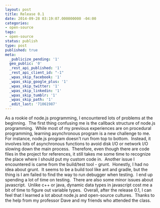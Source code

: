 ```yaml
---
layout: post
title: Release 0.1
date: 2014-09-28 03:19:07.000000000 -04:00
categories:
- open-source
tags:
- open-source
status: publish
type: post
published: true
meta:
  _publicize_pending: '1'
  geo_public: '0'
  _rest_api_published: '1'
  _rest_api_client_id: "-1"
  _wpas_skip_facebook: '1'
  _wpas_skip_google_plus: '1'
  _wpas_skip_twitter: '1'
  _wpas_skip_linkedin: '1'
  _wpas_skip_tumblr: '1'
  _wpas_skip_path: '1'
  _edit_last: '71061987'
---
```

As a rookie of node.js programming, I encountered lots of problems at the beginning.  The first thing confusing me is the callback structure of node.js programming.  While most of my previous experiences are on procedural programming, learning asynchronous program is a new challenge to me.  For instance, node.js program doesn't run from top to bottom.  Instead, it involves lots of asynchronous functions to avoid disk I/O or network I/O slowing down the main process.  Therefore, even though there are code files in the project for references, it still takes me some time to recognize the place where I should put my custom code in.  Another issue I encountered is came from the build/test tool - grunt.  Honestly, I had no idea about grunt.  It seems to be a build tool like ant and gradle, but the thing is I am failed to find the way to run debugger when testing.  I end up spending a lot of time on testing.  There are also some minor issues about javascript.  Unlike c++ or java, dynamic data types in javascript cost me a bit of time to figure out variable types.  Overall, after the release 0.1, I can feel that I learned a lot about node.js and open-source cultures.  Thanks to the help from my professor Dave and my friends who attended the class.
